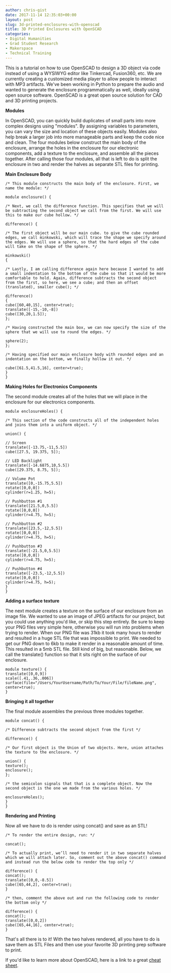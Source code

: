 ```yaml
---
author: chris-gist
date: 2017-11-14 12:35:03+00:00
layout: post
slug: 3d-printed-enclosures-with-openscad
title: 3D Printed Enclosures with OpenSCAD
categories:
- Digital Humanities
- Grad Student Research
- Makerspace
- Technical Training
---
```


This is a tutorial on how to use OpenSCAD to design a 3D object via code instead of using a WYSIWYG editor like Tinkercad, Fusion360, etc. We are currently creating a customized media player to allow people to interact with MP3 artifacts. We've been working in Python to prepare the audio and wanted to generate the enclosure programmatically as well, ideally using open source software. OpenSCAD is a great open source solution for CAD and 3D printing projects.

**Modules**

In OpenSCAD, you can quickly build duplicates of small parts into more complex designs using "modules". By assigning variables to parameters, you can vary the size and location of these objects easily. Modules also help break a larger job into more manageable parts and keep the code nice and clean. The four modules below construct the main body of the enclosure, arrange the holes in the enclosure for our electronic components, add a texture to the enclosure, and assemble all the pieces together. After calling those four modules, all that is left to do is split the enclosure in two and render the halves as separate STL files for printing.



**Main Enclosure Body**


```
/* This module constructs the main body of the enclosure. First, we name the module: */

module enclosure() {

/* Next, we call the difference function. This specifies that we will be subtracting the second object we call from the first. We will use this to make our cube hollow. */

difference() {

/* The first object will be our main cube. to give the cube rounded edges, we call minkowski, which will trace the shape we specify around the edges. We will use a sphere, so that the hard edges of the cube will take on the shape of the sphere. */

minkowski()
{

/* Lastly, I am calling difference again here because I wanted to add a small indentation to the bottom of the cube so that it would be more comfortable to hold. Again, difference subtracts the second object from the first, so here, we see a cube; and then an offset (translated), smaller cube(); */

difference()
{
cube([60,40,15], center=true);
translate([-15,-10,-8])
cube([30,20,1.5]);
};

/* Having constructed the main box, we can now specify the size of the sphere that we will use to round the edges. */

sphere(2);
};

/* Having specified our main enclosure body with rounded edges and an indentation on the bottom, we finally hollow it out. */

cube([61.5,41.5,16], center=true);
}
}
```






**Making Holes for Electronics Components**

The second module creates all of the holes that we will place in the enclosure for our electronics components.


```
module enclosureHoles() {

/* This section of the code constructs all of the independent holes and joins them into a uniform object. */

union() {

// Screen
translate([-13.75,-11,5.5])
cube([27.5, 19.375, 5]);

// LED Backlight
translate([-14.6875,10,5.5])
cube([29.375, 8.75, 5]);

// Volume Pot
translate([0,-15.75,5.5])
rotate([0,0,0])
cylinder(r=1.25, h=5);

// Pushbutton #1
translate([21.5,0,5.5])
rotate([0,0,0])
cylinder(r=4.75, h=5);

// Pushbutton #2
translate([23.5,-12,5.5])
rotate([0,0,0])
cylinder(r=4.75, h=5);

// Pushbutton #3
translate([-21.5,0,5.5])
rotate([0,0,0])
cylinder(r=4.75, h=5);

// Pushbutton #4
translate([-23.5,-12,5.5])
rotate([0,0,0])
cylinder(r=4.75, h=5);
}
}
```






**Adding a surface texture**

The next module creates a texture on the surface of our enclosure from an image file. We wanted to use an image of JPEG artifacts for our project, but you could use anything you'd like, or skip this step entirely. Be sure to keep your PNG files very simple here, otherwise you will run into problems when trying to render. When our PNG file was 31kb it took many hours to render and resulted in a huge STL file that was impossible to print. We needed to get our PNG down to 6kb to make it render in a reasonable amount of time. This resulted in a 5mb STL file. Still kind of big, but reasonable. Below, we call the translate() function so that it sits right on the surface of our enclosure.


```
module texture() {
translate([0,0,9])
scale([.41,.36,.006]) surface(file="/Users/YourUsername/Path/To/Your/File/fileName.png",
center=true);
}
```






**Bringing it all together**

The final module assembles the previous three modules together.


```
module concat() {

/* Difference subtracts the second object from the first */

difference() {

/* Our first object is the Union of two objects. Here, union attaches the texture to the enclosure. */

union() {
texture();
enclosure();
};

/* the semicolon signals that that is a complete object. Now the second object is the one we made from the various holes. */

enclosureHoles();
}
}
```






**Rendering and Printing**

Now all we have to do is render using concat() and save as an STL!


```
/* To render the entire design, run: */

concat();

/* To actually print, we’ll need to render it in two separate halves which we will attach later. So, comment out the above concat() command and instead run the below code to render the top only */

difference() {
concat();
translate([0,0,-8.5])
cube([65,44,2], center=true);
}

/* then, comment the above out and run the following code to render the bottom only */

difference() {
concat();
translate([0,0,2])
cube([65,44,16], center=true);
}
```




That's all there is to it! With the two halves rendered, all you have to do is save them as STL Files and then use your favorite 3D printing prep software to print.

If you'd like to learn more about OpenSCAD, here is a link to a great [cheat sheet](http://www.openscad.org/cheatsheet/).
